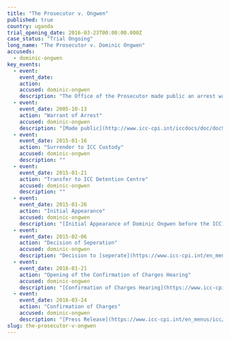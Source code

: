 ```yaml
---
title: "The Prosecutor v. Ongwen"
published: true
country: uganda
trial_opening_date: 2016-03-23T00:00:00.000Z
case_status: "Trial Ongoing"
long_name: "The Prosecutor v. Dominic Ongwen"
accuseds:
  - dominic-ongwen
key_events:
  - event:
    event_date:
    action:
    accused: dominic-ongwen
    description: "The Office of the Prosecutor made public an arrest warrant for Ongwen on October 13, 2005. He entered ICC custody on January 16, 2015. The charges were confirmed on March 24, 2016."
  - event:
    event_date: 2005-10-13
    action: "Warrant of Arrest"
    accused: dominic-ongwen
    description: "[Made public](http://www.icc-cpi.int/iccdocs/doc/doc97201.pdf)"
  - event:
    event_date: 2015-01-16
    action: "Surrender to ICC Custody"
    accused: dominic-ongwen
    description: ""
  - event:
    event_date: 2015-01-21
    action: "Transfer to ICC Detention Centre"
    accused: dominic-ongwen
    description: ""
  - event:
    event_date: 2015-01-26
    action: "Initial Appearance"
    accused: dominic-ongwen
    description: "[Initial Appearance of Dominic Ongwen before the ICC](https://www.youtube.com/watch?v=ZOWFFW70XNM&feature=youtu.be)."
  - event:
    event_date: 2015-02-06
    action: "Decision of Seperation"
    accused: dominic-ongwen
    description: "Decision to [seperate](https://www.icc-cpi.int/en_menus/icc/press%20and%20media/press%20releases/Pages/pr1088.aspx) the Dominic Ongwen case from the case of The Prosecutor v. Joseph Kony, Vincent Otti, Okot Odhiambo and Dominic Ongwen."
  - event:
    event_date: 2016-01-21
    action: "Opening of the Confirmation of Charges Hearing"
    accused: dominic-ongwen
    description: "[Confirmation of Charges Hearing](https://www.icc-cpi.int/en_menus/icc/press%20and%20media/press%20releases/Pages/ma192.aspx)"
  - event:
    event_date: 2016-03-24
    action: "Confirmation of Charges"
    accused: dominic-ongwen
    description: "[Press Release](https://www.icc-cpi.int/en_menus/icc/press%20and%20media/press%20releases/Pages/pr1204.aspx)"
slug: the-prosecutor-v-ongwen
---
```

